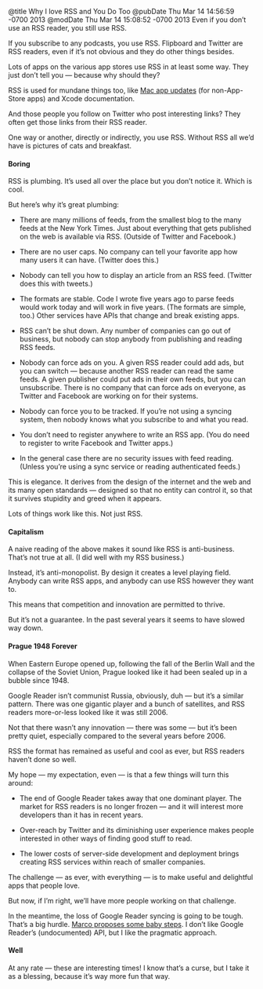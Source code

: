 @title Why I love RSS and You Do Too
@pubDate Thu Mar 14 14:56:59 -0700 2013
@modDate Thu Mar 14 15:08:52 -0700 2013
Even if you don’t use an RSS reader, you still use RSS.

If you subscribe to any podcasts, you use RSS. Flipboard and Twitter are RSS readers, even if it’s not obvious and they do other things besides.

Lots of apps on the various app stores use RSS in at least some way. They just don’t tell you — because why should they?

RSS is used for mundane things too, like <a href="http://sparkle.andymatuschak.org">Mac app updates</a> (for non-App-Store apps) and Xcode documentation.

And those people you follow on Twitter who post interesting links? They often get those links from their RSS reader.

One way or another, directly or indirectly, you use RSS. Without RSS all we’d have is pictures of cats and breakfast.

#### Boring

RSS is plumbing. It’s used all over the place but you don’t notice it. Which is cool.

But here’s why it’s great plumbing:

* There are many millions of feeds, from the smallest blog to the many feeds at the New York Times. Just about everything that gets published on the web is available via RSS. (Outside of Twitter and Facebook.)

* There are no user caps. No company can tell your favorite app how many users it can have. (Twitter does this.)

* Nobody can tell you how to display an article from an RSS feed. (Twitter does this with tweets.)

* The formats are stable. Code I wrote five years ago to parse feeds would work today and will work in five years. (The formats are simple, too.) Other services have APIs that change and break existing apps.

* RSS can’t be shut down. Any number of companies can go out of business, but nobody can stop anybody from publishing and reading RSS feeds.

* Nobody can force ads on you. A given RSS reader could add ads, but you can switch — because another RSS reader can read the same feeds. A given publisher could put ads in their own feeds, but you can unsubscribe. There is no company that can force ads on everyone, as Twitter and Facebook are working on for their systems.

* Nobody can force you to be tracked. If you’re not using a syncing system, then nobody knows what you subscribe to and what you read.

* You don’t need to register anywhere to write an RSS app. (You do need to register to write Facebook and Twitter apps.)

* In the general case there are no security issues with feed reading. (Unless you’re using a sync service or reading authenticated feeds.) 

This is elegance. It derives from the design of the internet and the web and its many open standards — designed so that no entity can control it, so that it survives stupidity and greed when it appears.

Lots of things work like this. Not just RSS.

#### Capitalism

A naive reading of the above makes it sound like RSS is anti-business. That’s not true at all. (I did well with my RSS business.)

Instead, it’s anti-monopolist. By design it creates a level playing field. Anybody can write RSS apps, and anybody can use RSS however they want to.

This means that competition and innovation are permitted to thrive.

But it’s not a guarantee. In the past several years it seems to have slowed way down.

#### Prague 1948 Forever

When Eastern Europe opened up, following the fall of the Berlin Wall and the collapse of the Soviet Union, Prague looked like it had been sealed up in a bubble since 1948.

Google Reader isn’t communist Russia, obviously, duh — but it’s a similar pattern. There was one gigantic player and a bunch of satellites, and RSS readers more-or-less looked like it was still 2006.

Not that there wasn’t any innovation — there was some — but it’s been pretty quiet, especially compared to the several years before 2006.

RSS the format has remained as useful and cool as ever, but RSS readers haven’t done so well.

My hope — my expectation, even — is that a few things will turn this around:

* The end of Google Reader takes away that one dominant player. The market for RSS readers is no longer frozen — and it will interest more developers than it has in recent years.

* Over-reach by Twitter and its diminishing user experience makes people interested in other ways of finding good stuff to read.

* The lower costs of server-side development and deployment brings creating RSS services within reach of smaller companies.

The challenge — as ever, with everything — is to make useful and delightful apps that people love.

But now, if I’m right, we’ll have more people working on that challenge.

In the meantime, the loss of Google Reader syncing is going to be tough. That’s a big hurdle. <a href="http://www.marco.org/2013/03/14/baby-steps-replacing-google-reader">Marco proposes some baby steps</a>. I don’t like Google Reader’s (undocumented) API, but I like the pragmatic approach.

#### Well

At any rate — these are interesting times! I know that’s a curse, but I take it as a blessing, because it’s way more fun that way.
